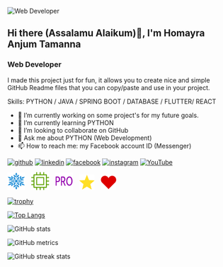 ![Web Developer](https://scontent.fdac7-1.fna.fbcdn.net/v/t39.30808-6/451710574_999560941793043_4253590979246387091_n.jpg?_nc_cat=102&ccb=1-7&_nc_sid=cc71e4&_nc_ohc=k64OZGtx-8wQ7kNvgEWrd26&_nc_ht=scontent.fdac7-1.fna&oh=00_AYCVtkbCYnuXPhpD-kCBfL6_JdsiO73UdBXfCd-11gteoQ&oe=669B4AEC)
## Hi there (Assalamu Alaikum)👋, I'm Homayra Anjum Tamanna
### Web Developer

I made this project just for fun, it allows you to create nice and simple GitHub Readme files that you can copy/paste and use in your project.

Skills: PYTHON / JAVA /  SPRING BOOT / DATABASE / FLUTTER/ REACT 

- 🔭 I’m currently working on some project's for my future goals. 
- 🌱 I’m currently learning PYTHON 
- 👯 I’m looking to collaborate on GitHub  
- 💬 Ask me about PYTHON (Web Development) 
- 📫 How to reach me: my Facebook account ID (Messenger) 


[<img src='https://cdn.jsdelivr.net/npm/simple-icons@3.0.1/icons/github.svg' alt='github' height='40'>](https://github.com/anjum357)  [<img src='https://cdn.jsdelivr.net/npm/simple-icons@3.0.1/icons/linkedin.svg' alt='linkedin' height='40'>](https://www.linkedin.com/in/https://www.linkedin.com/in/anjum-tamanna-032335216//)  [<img src='https://cdn.jsdelivr.net/npm/simple-icons@3.0.1/icons/facebook.svg' alt='facebook' height='40'>](https://www.facebook.com/homayraaft)  [<img src='https://cdn.jsdelivr.net/npm/simple-icons@3.0.1/icons/instagram.svg' alt='instagram' height='40'>](https://www.instagram.com/homayraaft/)  [<img src='https://cdn.jsdelivr.net/npm/simple-icons@3.0.1/icons/youtube.svg' alt='YouTube' height='40'>](https://www.youtube.com/channel/@anjumafia6327)  

<a href='https://archiveprogram.github.com/'><img src='https://raw.githubusercontent.com/acervenky/animated-github-badges/master/assets/acbadge.gif' width='40' height='40'></a> <a href='https://docs.github.com/en/developers'><img src='https://raw.githubusercontent.com/acervenky/animated-github-badges/master/assets/devbadge.gif' width='40' height='40'></a> <a href='https://github.com/pricing'><img src='https://raw.githubusercontent.com/acervenky/animated-github-badges/master/assets/pro.gif' width='40' height='40'></a> <a href='https://stars.github.com/'><img src='https://raw.githubusercontent.com/acervenky/animated-github-badges/master/assets/starbadge.gif' width='35' height='35'></a> <a href='https://docs.github.com/en/github/supporting-the-open-source-community-with-github-sponsors'><img src='https://raw.githubusercontent.com/acervenky/animated-github-badges/master/assets/sponsorbadge.gif' width='35' height='35'></a> 

[![trophy](https://github-profile-trophy.vercel.app/?username=anjum357)](https://github.com/ryo-ma/github-profile-trophy)

[![Top Langs](https://github-readme-stats.vercel.app/api/top-langs/?username=anjum357)](https://github.com/anuraghazra/github-readme-stats)

![GitHub stats](https://github-readme-stats.vercel.app/api?username=anjum357&show_icons=true&count_private=true)  

![GitHub metrics](https://metrics.lecoq.io/anjum357)  

![GitHub streak stats](https://streak-stats.demolab.com/?user=anjum357)  



